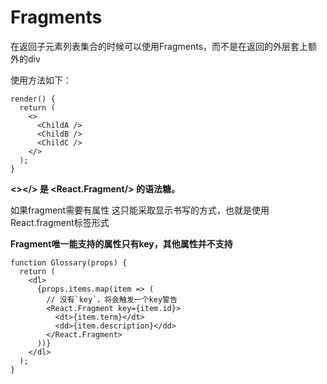 # Fragments

在返回子元素列表集合的时候可以使用Fragments，而不是在返回的外层套上额外的div

使用方法如下：

	render() {
	  return (
	    <>
	      <ChildA />
	      <ChildB />
	      <ChildC />
	    </>
	  );
	}

**<></> 是 <React.Fragment/> 的语法糖。**

如果fragment需要有属性 这只能采取显示书写的方式，也就是使用React.fragment标签形式

**Fragment唯一能支持的属性只有key，其他属性并不支持**

	function Glossary(props) {
	  return (
	    <dl>
	      {props.items.map(item => (
	        // 没有`key`，将会触发一个key警告
	        <React.Fragment key={item.id}>
	          <dt>{item.term}</dt>
	          <dd>{item.description}</dd>
	        </React.Fragment>
	      ))}
	    </dl>
	  );
	}



